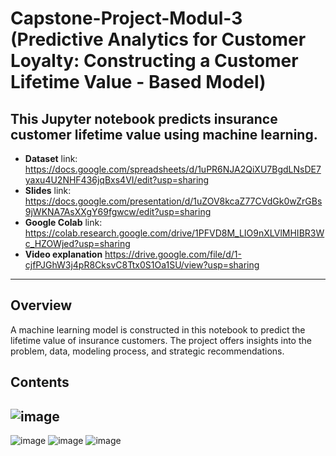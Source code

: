# Capstone-Project-Modul-3 (Predictive Analytics for Customer Loyalty: Constructing a Customer Lifetime Value - Based Model)
This Jupyter notebook predicts insurance customer lifetime value using machine learning.
-----
- **Dataset** link: https://docs.google.com/spreadsheets/d/1uPR6NJA2QiXU7BgdLNsDE7yaxu4U2NHF436jqBxs4VI/edit?usp=sharing
- **Slides** link: https://docs.google.com/presentation/d/1uZOV8kcaZ77CVdGk0wZrGBs9jWKNA7AsXXgY69fgwcw/edit?usp=sharing
- **Google Colab** link: https://colab.research.google.com/drive/1PFVD8M_LIO9nXLVlMHIBR3Wc_HZOWjed?usp=sharing
- **Video explanation** https://drive.google.com/file/d/1-cjfPJGhW3j4pR8CksvC8Ttx0S1Oa1SU/view?usp=sharing
-----
## Overview
A machine learning model is constructed in this notebook to predict the lifetime value of insurance customers. The project offers insights into the problem, data, modeling process, and strategic recommendations.




## Contents
![image](https://github.com/user-attachments/assets/ede96482-d342-4e64-a36c-ed22ce37394b)
-----
![image](https://github.com/user-attachments/assets/0ea03237-43bf-4e08-ada6-2fc3586fff97)
![image](https://github.com/user-attachments/assets/95623f32-4f6f-45c0-b5e6-d695c7a36f3d)
![image](https://github.com/user-attachments/assets/3083de32-caf4-49e3-906c-92e7747094c7)










